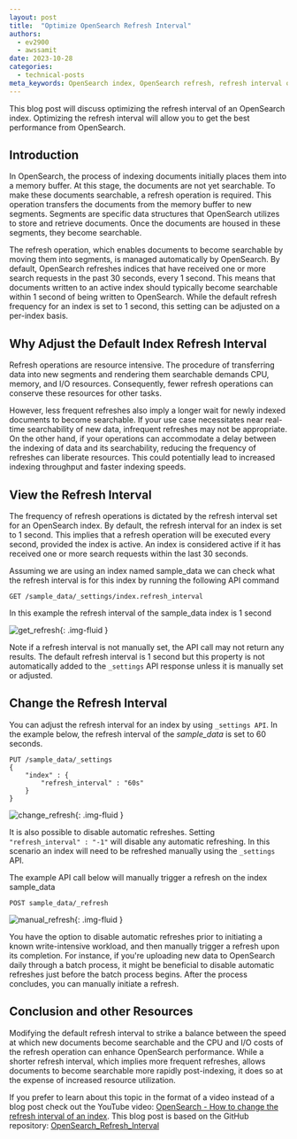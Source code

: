 ```yaml
---
layout: post
title:  "Optimize OpenSearch Refresh Interval"
authors:
  - ev2900
  - awssamit
date: 2023-10-28
categories:
  - technical-posts
meta_keywords: OpenSearch index, OpenSearch refresh, refresh interval optimization, optimize OpenSearch index performance
---
```


This blog post will discuss optimizing the refresh interval of an OpenSearch index. Optimizing the refresh interval will allow you to get the best performance from OpenSearch.

## Introduction
In OpenSearch, the process of indexing documents initially places them into a memory buffer. At this stage, the documents are not yet searchable. To make these documents searchable, a refresh operation is required. This operation transfers the documents from the memory buffer to new segments. Segments are specific data structures that OpenSearch utilizes to store and retrieve documents. Once the documents are housed in these segments, they become searchable.

The refresh operation, which enables documents to become searchable by moving them into segments, is managed automatically by OpenSearch. By default, OpenSearch refreshes indices that have received one or more search requests in the past 30 seconds, every 1 second. This means that documents written to an active index should typically become searchable within 1 second of being written to OpenSearch. While the default refresh frequency for an index is set to 1 second, this setting can be adjusted on a per-index basis.

## Why Adjust the Default Index Refresh Interval
Refresh operations are resource intensive. The procedure of transferring data into new segments and rendering them searchable demands CPU, memory, and I/O resources. Consequently, fewer refresh operations can conserve these resources for other tasks.

However, less frequent refreshes also imply a longer wait for newly indexed documents to become searchable. If your use case necessitates near real-time searchability of new data, infrequent refreshes may not be appropriate. On the other hand, if your operations can accommodate a delay between the indexing of data and its searchability, reducing the frequency of refreshes can liberate resources. This could potentially lead to increased indexing throughput and faster indexing speeds.

## View the Refresh Interval
The frequency of refresh operations is dictated by the refresh interval set for an OpenSearch index. By default, the refresh interval for an index is set to 1 second. This implies that a refresh operation will be executed every second, provided the index is active. An index is considered active if it has received one or more search requests within the last 30 seconds.

Assuming we are using an index named sample_data we can check what the refresh interval is for this index by running the following API command

```GET /sample_data/_settings/index.refresh_interval``` 

In this example the refresh interval of the sample_data index is 1 second

<img src="/assets/media/blog-images/2023-10-28-optimize-refresh-interval/get_refresh_0.png" alt="get_refresh"/>{: .img-fluid }

Note if a refresh interval is not manually set, the API call may not return any results. The default refresh interval is 1 second but this property is not automatically added to the ```_settings``` API response unless it is manually set or adjusted.

## Change the Refresh Interval
You can adjust the refresh interval for an index by using ```_settings API```. In the example below, the refresh interval of the *sample_data* is set to 60 seconds.

```
PUT /sample_data/_settings
{
    "index" : {
        "refresh_interval" : "60s"
    }
}
```

<img src="/assets/media/blog-images/2023-10-28-optimize-refresh-interval/change_refresh_1.png" alt="change_refresh"/>{: .img-fluid }

It is also possible to disable automatic refreshes. Setting ```"refresh_interval" : "-1"``` will disable any automatic refreshing. In this scenario an index will need to be refreshed manually using the ```_settings``` API. 

The example API call below will manually trigger a refresh on the index sample_data

```POST sample_data/_refresh```

<img src="/assets/media/blog-images/2023-10-28-optimize-refresh-interval/manual_refresh_2.png" alt="manual_refresh"/>{: .img-fluid }

You have the option to disable automatic refreshes prior to initiating a known write-intensive workload, and then manually trigger a refresh upon its completion. For instance, if you're uploading new data to OpenSearch daily through a batch process, it might be beneficial to disable automatic refreshes just before the batch process begins. After the process concludes, you can manually initiate a refresh.

## Conclusion and other Resources
Modifying the default refresh interval to strike a balance between the speed at which new documents become searchable and the CPU and I/O costs of the refresh operation can enhance OpenSearch performance. While a shorter refresh interval, which implies more frequent refreshes, allows documents to become searchable more rapidly post-indexing, it does so at the expense of increased resource utilization.

If you prefer to learn about this topic in the format of a video instead of a blog post check out the YouTube video: [OpenSearch - How to change the refresh interval of an index](https://www.youtube.com/watch?v=8uyemEfgcY8). This blog post is based on the GitHub repository: [OpenSearch_Refresh_Interval](https://github.com/ev2900/OpenSearch_Refresh_Interval)